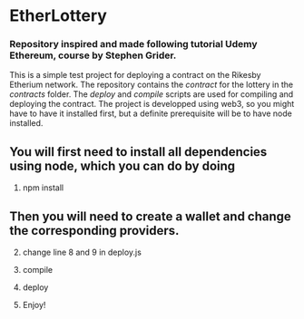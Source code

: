 # EtherLottery

### Repository inspired and made following tutorial Udemy Ethereum, course by Stephen Grider.

This is a simple test project for deploying a contract on the Rikesby Etherium network. The repository contains the <i>contract </i> for the lottery in the <i>contracts </i> folder. The <i>deploy </i>  and <i>compile </i> scripts are used for compiling and deploying the contract. The project is developped using web3, so you might have to have it installed first, but a definite prerequisite will be to have node installed.

## You will first need to install all dependencies using node, which you can do by doing 

1. npm install

## Then you will need to create a wallet and change the corresponding providers.

2. change line 8 and 9 in deploy.js

3. compile

4. deploy

5. Enjoy!
